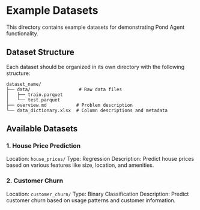 # Example Datasets

This directory contains example datasets for demonstrating Pond Agent functionality.

## Dataset Structure

Each dataset should be organized in its own directory with the following structure:
```
dataset_name/
├── data/                  # Raw data files
│   ├── train.parquet
│   └── test.parquet
├── overview.md           # Problem description
└── data_dictionary.xlsx  # Column descriptions and metadata
```

## Available Datasets

### 1. House Price Prediction
Location: `house_prices/`
Type: Regression
Description: Predict house prices based on various features like size, location, and amenities.

### 2. Customer Churn
Location: `customer_churn/`
Type: Binary Classification
Description: Predict customer churn based on usage patterns and customer information.
